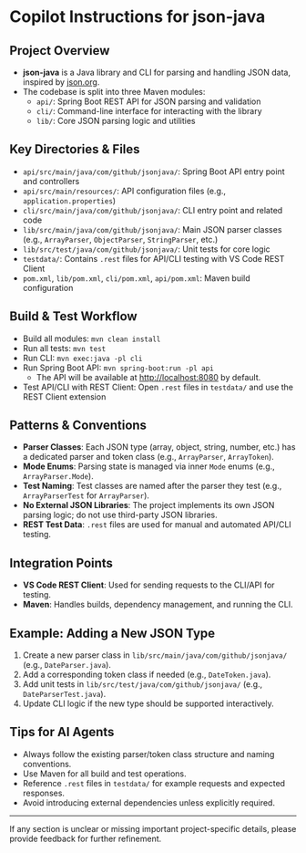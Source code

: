 # Copilot Instructions for json-java

## Project Overview

- **json-java** is a Java library and CLI for parsing and handling JSON data, inspired by [json.org](http://json.org).
- The codebase is split into three Maven modules:
  - `api/`: Spring Boot REST API for JSON parsing and validation
  - `cli/`: Command-line interface for interacting with the library
  - `lib/`: Core JSON parsing logic and utilities

## Key Directories & Files

- `api/src/main/java/com/github/jsonjava/`: Spring Boot API entry point and controllers
- `api/src/main/resources/`: API configuration files (e.g., `application.properties`)
- `cli/src/main/java/com/github/jsonjava/`: CLI entry point and related code
- `lib/src/main/java/com/github/jsonjava/`: Main JSON parser classes (e.g., `ArrayParser`, `ObjectParser`, `StringParser`, etc.)
- `lib/src/test/java/com/github/jsonjava/`: Unit tests for core logic
- `testdata/`: Contains `.rest` files for API/CLI testing with VS Code REST Client
- `pom.xml`, `lib/pom.xml`, `cli/pom.xml`, `api/pom.xml`: Maven build configuration

## Build & Test Workflow

- Build all modules: `mvn clean install`
- Run all tests: `mvn test`
- Run CLI: `mvn exec:java -pl cli`
- Run Spring Boot API: `mvn spring-boot:run -pl api`
  - The API will be available at [http://localhost:8080](http://localhost:8080) by default.
- Test API/CLI with REST Client: Open `.rest` files in `testdata/` and use the REST Client extension

## Patterns & Conventions

- **Parser Classes**: Each JSON type (array, object, string, number, etc.) has a dedicated parser and token class (e.g., `ArrayParser`, `ArrayToken`).
- **Mode Enums**: Parsing state is managed via inner `Mode` enums (e.g., `ArrayParser.Mode`).
- **Test Naming**: Test classes are named after the parser they test (e.g., `ArrayParserTest` for `ArrayParser`).
- **No External JSON Libraries**: The project implements its own JSON parsing logic; do not use third-party JSON libraries.
- **REST Test Data**: `.rest` files are used for manual and automated API/CLI testing.

## Integration Points

- **VS Code REST Client**: Used for sending requests to the CLI/API for testing.
- **Maven**: Handles builds, dependency management, and running the CLI.

## Example: Adding a New JSON Type

1. Create a new parser class in `lib/src/main/java/com/github/jsonjava/` (e.g., `DateParser.java`).
2. Add a corresponding token class if needed (e.g., `DateToken.java`).
3. Add unit tests in `lib/src/test/java/com/github/jsonjava/` (e.g., `DateParserTest.java`).
4. Update CLI logic if the new type should be supported interactively.

## Tips for AI Agents

- Always follow the existing parser/token class structure and naming conventions.
- Use Maven for all build and test operations.
- Reference `.rest` files in `testdata/` for example requests and expected responses.
- Avoid introducing external dependencies unless explicitly required.

---

If any section is unclear or missing important project-specific details, please provide feedback for further refinement.
